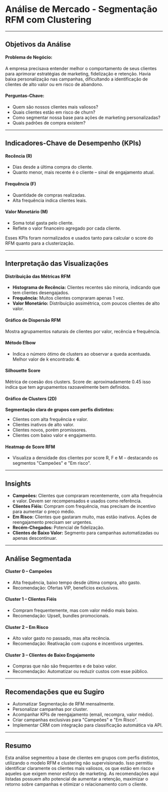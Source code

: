 # Análise de Mercado - Segmentação RFM com Clustering

<hr>

## Objetivos da Análise

#### Problema de Negócio:

A empresa precisava entender melhor o comportamento de seus clientes para aprimorar estratégias de marketing, fidelização e retenção. Havia baixa personalização nas campanhas, dificultando a identificação de clientes de alto valor ou em risco de abandono.

#### Perguntas-Chave:

- Quem são nossos clientes mais valiosos?
- Quais clientes estão em risco de churn?
- Como segmentar nossa base para ações de marketing personalizadas?
- Quais padrões de compra existem?

<hr>

##  Indicadores-Chave de Desempenho (KPIs)

#### Recência (R)

- Dias desde a última compra do cliente.
- Quanto menor, mais recente é o cliente – sinal de engajamento atual.

#### Frequência (F)

- Quantidade de compras realizadas.
- Alta frequência indica clientes leais.

#### Valor Monetário (M)

- Soma total gasta pelo cliente.
- Reflete o valor financeiro agregado por cada cliente.

Esses KPIs foram normalizados e usados tanto para calcular o score do RFM quanto para a clusterização.

<hr>

## Interpretação das Visualizações

#### Distribuição das Métricas RFM

- <b>Histograma de Recência:</b> Clientes recentes são minoria, indicando que tem clientes  desengajados.
- <b>Frequência:</b> Muitos clientes compraram apenas 1 vez.
- <b>Valor Monetário:</b> Distribuição assimétrica, com poucos clientes de alto valor.

#### Gráfico de Dispersão RFM

Mostra agrupamentos naturais de clientes por valor, recência e frequência.

####  Método Elbow

- Indica o número ótimo de clusters ao observar a queda acentuada. Melhor valor de k encontrado: **4**.

####  Silhouette Score

Métrica de coesão dos clusters. Score de: aproximadamente 0.45 isso indica que tem agrupamentos razoavelmente bem definidos.

####  Gráfico de Clusters (2D)

<b>Segmentação clara de grupos com perfis distintos:</b>

- Clientes com alta frequência e valor.
- Clientes inativos de alto valor.
- Clientes novos, porém promissores.
- Clientes com baixo valor e engajamento.

#### Heatmap de Score RFM

- Visualiza a densidade dos clientes por score R, F e M – destacando os segmentos "Campeões" e "Em risco".

<hr>

## Insights

- <b>Campeões:</b> Clientes que compraram recentemente, com alta frequência e valor. Devem ser recompensados e usados como referência.
- <b>Clientes Fiéis:</b> Compram com frequência, mas precisam de incentivo para aumentar o preço médio.
- <b>Em Risco:</b> Clientes que gastaram muito, mas estão inativos. Ações de reengajamento precisam ser urgentes.
- <b>Recém-Chegados:</b> Potencial de fidelização.
- <b>Clientes de Baixo Valor:</b> Segmento para campanhas automatizadas ou apenas descontinuar.

<hr>

## Análise Segmentada

#### Cluster 0 – Campeões

- Alta frequência, baixo tempo desde última compra, alto gasto.
- Recomendação: Ofertas VIP, benefícios exclusivos.

#### Cluster 1 – Clientes Fiéis

- Compram frequentemente, mas com valor médio mais baixo.
- Recomendação: Upsell, bundles promocionais.

#### Cluster 2 – Em Risco

- Alto valor gasto no passado, mas alta recência.
- Recomendação: Reativação com cupons e incentivos urgentes.

#### Cluster 3 – Clientes de Baixo Engajamento

- Compras que não são frequentes e de baixo valor.
- Recomendação: Automatizar ou reduzir custos com esse público.

<hr>

## Recomendações que eu Sugiro

- Automatizar Segmentação de RFM mensalmente.
- Personalizar campanhas por cluster.
- Acompanhar KPIs de reengajamento (email, recompra, valor médio).
- Criar campanhas exclusivas para "Campeões" e "Em Risco".
- Implementar CRM com integração para classificação automática via API.

<hr>

## Resumo 

Esta análise segmentou a base de clientes em grupos com perfis distintos, utilizando o modelo RFM e clustering não supervisionado. Isso permitiu identificar claramente os clientes mais valiosos, os que estão em risco e aqueles que exigem menor esforço de marketing. As recomendações aqui listadas possuem alto potencial de aumentar a retenção, maximizar o retorno sobre campanhas e otimizar o relacionamento com o cliente.


